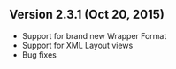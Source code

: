 ## Version 2.3.1 (Oct 20, 2015)

- Support for brand new Wrapper Format
- Support for XML Layout views
- Bug fixes